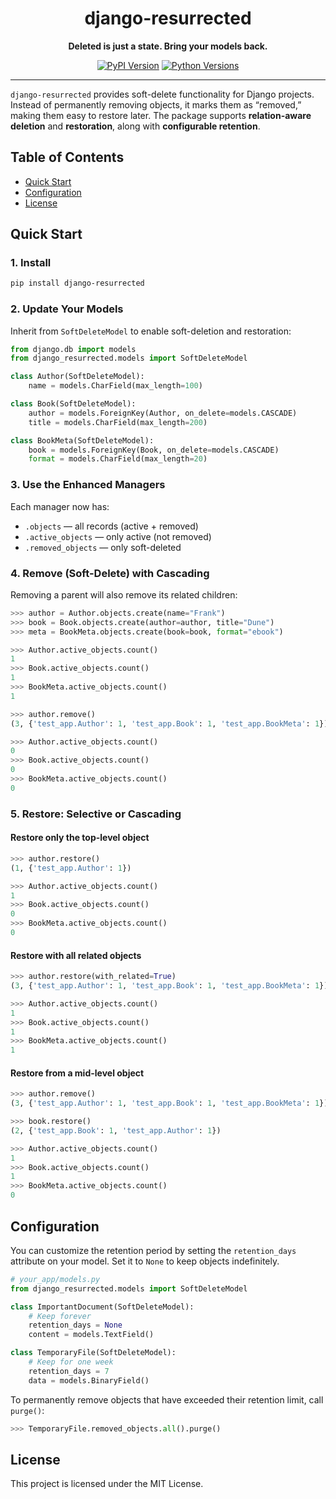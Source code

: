<div align="center">
  <h1 align="center">django-resurrected</h1>
  <p align="center">
    <strong>Deleted is just a state. Bring your models back.</strong>
  </p>
  <p align="center">
    <a href="https://pypi.org/project/django-resurrected/"><img src="https://img.shields.io/pypi/v/django-resurrected.svg" alt="PyPI Version"></a>
    <a href="https://pypi.org/project/django-resurrected/"><img src="https://img.shields.io/pypi/pyversions/django-resurrected.svg" alt="Python Versions"></a>
  </p>
</div>

---

`django-resurrected` provides soft-delete functionality for Django projects.
Instead of permanently removing objects, it marks them as “removed,” making them easy to restore later.
The package supports **relation-aware deletion** and **restoration**, along with **configurable retention**.

## Table of Contents
- [Quick Start](#quick-start)
- [Configuration](#configuration)
- [License](#license)


## Quick Start
### 1. Install

```bash
pip install django-resurrected
```

### 2. Update Your Models

Inherit from `SoftDeleteModel` to enable soft-deletion and restoration:

```python
from django.db import models
from django_resurrected.models import SoftDeleteModel

class Author(SoftDeleteModel):
    name = models.CharField(max_length=100)

class Book(SoftDeleteModel):
    author = models.ForeignKey(Author, on_delete=models.CASCADE)
    title = models.CharField(max_length=200)

class BookMeta(SoftDeleteModel):
    book = models.ForeignKey(Book, on_delete=models.CASCADE)
    format = models.CharField(max_length=20)
```

### 3. Use the Enhanced Managers

Each manager now has:
- `.objects` — all records (active + removed)
- `.active_objects` — only active (not removed)
- `.removed_objects` — only soft-deleted

### 4. Remove (Soft-Delete) with Cascading

Removing a parent will also remove its related children:

```python
>>> author = Author.objects.create(name="Frank")
>>> book = Book.objects.create(author=author, title="Dune")
>>> meta = BookMeta.objects.create(book=book, format="ebook")

>>> Author.active_objects.count()
1
>>> Book.active_objects.count()
1
>>> BookMeta.active_objects.count()
1

>>> author.remove()
(3, {'test_app.Author': 1, 'test_app.Book': 1, 'test_app.BookMeta': 1})

>>> Author.active_objects.count()
0
>>> Book.active_objects.count()
0
>>> BookMeta.active_objects.count()
0
```

### 5. Restore: Selective or Cascading

#### Restore only the top-level object

```python
>>> author.restore()
(1, {'test_app.Author': 1})

>>> Author.active_objects.count()
1
>>> Book.active_objects.count()
0
>>> BookMeta.active_objects.count()
0
```

#### Restore with all related objects

```python
>>> author.restore(with_related=True)
(3, {'test_app.Author': 1, 'test_app.Book': 1, 'test_app.BookMeta': 1})

>>> Author.active_objects.count()
1
>>> Book.active_objects.count()
1
>>> BookMeta.active_objects.count()
1
```

#### Restore from a mid-level object

```python
>>> author.remove()
(3, {'test_app.Author': 1, 'test_app.Book': 1, 'test_app.BookMeta': 1})

>>> book.restore()
(2, {'test_app.Book': 1, 'test_app.Author': 1})

>>> Author.active_objects.count()
1
>>> Book.active_objects.count()
1
>>> BookMeta.active_objects.count()
0
```

## Configuration

You can customize the retention period by setting the `retention_days` attribute on your model. Set it to `None` to keep objects indefinitely.

```python
# your_app/models.py
from django_resurrected.models import SoftDeleteModel

class ImportantDocument(SoftDeleteModel):
    # Keep forever
    retention_days = None
    content = models.TextField()

class TemporaryFile(SoftDeleteModel):
    # Keep for one week
    retention_days = 7
    data = models.BinaryField()
```

To permanently remove objects that have exceeded their retention limit, call `purge()`:

```python
>>> TemporaryFile.removed_objects.all().purge()
```

## License

This project is licensed under the MIT License.
